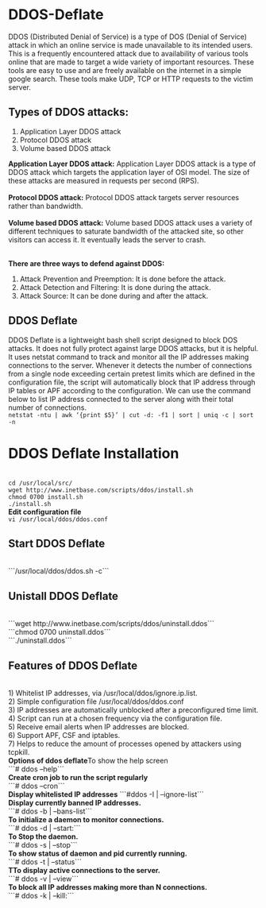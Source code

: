 # DDOS-Deflate
DDOS (Distributed Denial of Service) is a type of DOS (Denial of Service) attack in which an online service is made unavailable to its intended users. This is a frequently encountered attack due to availability of various tools online that are made to target a wide variety of important resources.  These tools are easy to use and are freely available on the internet in a simple google search. These tools make UDP, TCP or HTTP requests to the victim server.

<H2>Types of DDOS attacks:</h2> 

1) Application Layer DDOS attack
2) Protocol DDOS attack
3) Volume based DDOS attack

<b>Application Layer DDOS attack:</b> Application Layer DDOS attack is a type of DDOS attack which targets the application layer of OSI model. The size of these attacks are measured in requests per second (RPS).</br></br>
<b>Protocol DDOS attack:</b> Protocol DDOS attack targets server resources rather than bandwidth.</br></br>
<b>Volume based DDOS attack:</b> Volume based DDOS attack uses a variety of different techniques to saturate bandwidth of the attacked site, so other visitors can access it.  It eventually leads the server to crash.</br></br>

<b>There are three ways to defend against DDOS:</b></br>
1) Attack Prevention and Preemption: It is done before the attack.
2) Attack Detection and Filtering: It is done during the attack.
3) Attack Source: It can be done during and after the attack.

<h2>DDOS Deflate</h2>

DDOS Deflate is a lightweight bash shell script designed to block DOS attacks. It does not fully protect against large DDOS attacks, but it is helpful. It uses netstat command to track and monitor all the IP addresses making connections to the server. Whenever it detects the number of connections from a single node exceeding certain pretest limits which are defined in the configuration file, the script will automatically block that IP address through IP tables or APF according to the configuration. We can use the command below to list IP address connected to the server along with their total number of connections.
<br />```netstat -ntu | awk ‘{print $5}’ | cut -d: -f1 | sort | uniq -c | sort -n```<br />

<h1>DDOS Deflate Installation</h1>

<br />```cd /usr/local/src/```<br />
```wget http://www.inetbase.com/scripts/ddos/install.sh```<br />
```chmod 0700 install.sh```<br />
```./install.sh```<br />
<b>Edit configuration file</b><br />
```vi /usr/local/ddos/ddos.conf```<br />
<h2>Start DDOS Deflate</h2><br />
```/usr/local/ddos/ddos.sh -c```<br />
<h2>Unistall DDOS Deflate</h2><br />
```wget http://www.inetbase.com/scripts/ddos/uninstall.ddos```<br />
```chmod 0700 uninstall.ddos```<br />
```./uninstall.ddos```<br />
<h2>Features of DDOS Deflate</h2><br />
1) Whitelist IP addresses, via /usr/local/ddos/ignore.ip.list.<br />
2) Simple configuration file /usr/local/ddos/ddos.conf<br />
3) IP addresses are automatically unblocked after a preconfigured time limit.<br />
4) Script can run at a chosen frequency via the configuration file.<br />
5) Receive email alerts when IP addresses are blocked.<br />
6) Support APF, CSF and iptables.<br />
7) Helps to reduce the amount of processes opened by attackers using tcpkill.<br />
<b>Options of ddos deflate</b>To show the help screen<br />
```# ddos –help```<br />
<b>Create cron job to run the script regularly</b><br />
```# ddos –cron```<br />
<b>Display whitelisted IP addresses</b>
```#ddos -I | –ignore-list```<br />
<b>Display currently banned IP addresses.</b><br />
```# ddos -b | –bans-list```<br />
<b>To initialize a daemon to monitor connections.</b><br />
 ```# ddos -d | –start:```<br />
 <b>To Stop the daemon.</b><br />
 ```# ddos -s | –stop```<br />
 <b>To show status of daemon and pid currently running.</b><br />
 ```# ddos -t | –status```<br />
  <b>TTo display active connections to the server.</b><br />
 ```# ddos -v | –view```<br />
 <b>To block all IP addresses making more than N connections.</b><br />
 ```# ddos -k | –kill:```<br />




